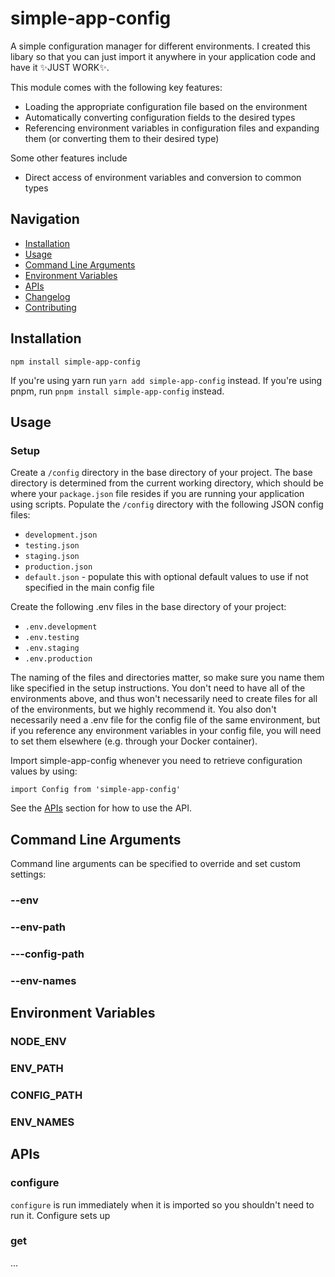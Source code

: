 # simple-app-config
A simple configuration manager for different environments. I created this libary so that you can just import it anywhere in your application code and have it ✨JUST WORK✨.

This module comes with the following key features:
- Loading the appropriate configuration file based on the environment
- Automatically converting configuration fields to the desired types
- Referencing environment variables in configuration files and expanding them (or converting them to their desired type)

Some other features include 
- Direct access of environment variables and conversion to common types

## Navigation
* [Installation](#installation)
* [Usage](#usage)
* [Command Line Arguments](#command-line-arguments)
* [Environment Variables](#environment-variables)
* [APIs](#apis)
* [Changelog](./CHANGELOG.md)
* [Contributing](./CONTRIBUTING.md)

## Installation
```
npm install simple-app-config
```

If you're using yarn run `yarn add simple-app-config` instead. If you're using pnpm, run `pnpm install simple-app-config` instead.

## Usage
### Setup
Create a `/config` directory in the base directory of your project. The base directory is determined from the current working directory, which should be where your `package.json` file resides if you are running your application using scripts. Populate the `/config` directory with the following JSON config files:
- `development.json`
- `testing.json`
- `staging.json`
- `production.json`
- `default.json` - populate this with optional default values to use if not specified in the main config file

Create the following .env files in the base directory of your project:
- `.env.development`
- `.env.testing`
- `.env.staging`
- `.env.production`

The naming of the files and directories matter, so make sure you name them like specified in the setup instructions. You don't need to have all of the environments above, and thus won't necessarily need to create files for all of the environments, but we highly recommend it. You also don't necessarily need a .env file for the config file of the same environment, but if you reference any environment variables in your config file, you will need to set them elsewhere (e.g. through your Docker container).

Import simple-app-config whenever you need to retrieve configuration values by using:
```
import Config from 'simple-app-config'
```

See the [APIs](#APIs) section for how to use the API.

## Command Line Arguments
Command line arguments can be specified to override and set custom settings:

### --env

### --env-path

### ---config-path

### --env-names

## Environment Variables

### NODE_ENV

### ENV_PATH

### CONFIG_PATH

### ENV_NAMES

## APIs
### configure
`configure` is run immediately when it is imported so you shouldn't need to run it. Configure sets up

### get
...

## 

